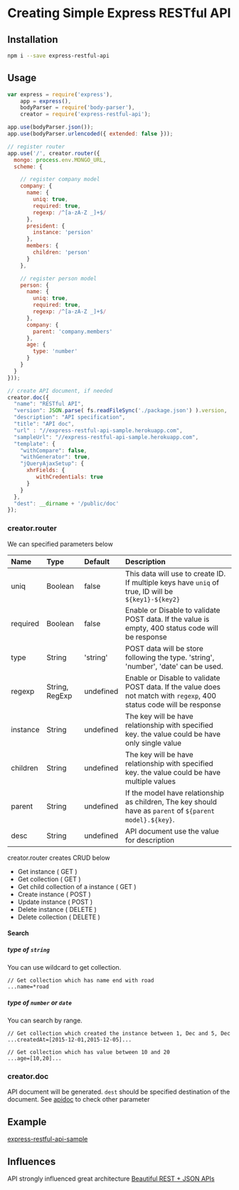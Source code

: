 # Creating Simple Express RESTful API

## Installation

```sh
npm i --save express-restful-api
```

## Usage

```js
var express = require('express'),
    app = express(),
    bodyParser = require('body-parser'),
    creator = require('express-restful-api');

app.use(bodyParser.json());
app.use(bodyParser.urlencoded({ extended: false }));

// register router
app.use('/', creator.router({
  mongo: process.env.MONGO_URL,
  scheme: {

    // register company model
    company: {
      name: {
        uniq: true,
        required: true,
        regexp: /^[a-zA-Z _]+$/
      },
      president: {
        instance: 'persion'
      },
      members: {
        children: 'person'
      }
    },

    // register person model
    person: {
      name: {
        uniq: true,
        required: true,
        regexp: /^[a-zA-Z _]+$/
      },
      company: {
        parent: 'company.members'
      },
      age: {
        type: 'number'
      }
    }
  }
}));

// create API document, if needed
creator.doc({
  "name": "RESTful API",
  "version": JSON.parse( fs.readFileSync('./package.json') ).version,
  "description": "API specification",
  "title": "API doc",
  "url" : "//express-restful-api-sample.herokuapp.com",
  "sampleUrl": "//express-restful-api-sample.herokuapp.com",
  "template": {
    "withCompare": false,
    "withGenerator": true,
    "jQueryAjaxSetup": {
      xhrFields: {
         withCredentials: true
      }
    }
  },
  "dest": __dirname + '/public/doc'
});
```

### creator.router
We can specified parameters below

|Name     |Type          |Default  | Description                                                                                                         |
|:--------|:-------------|:--------|:--------------------------------------------------------------------------------------------------------------------|
|uniq     |Boolean       |false    |This data will use to create ID. If multiple keys have `uniq` of true, ID will be `${key1}-${key2}`                  |
|required |Boolean       |false    |Enable or Disable to validate POST data. If the value is empty, 400 status code will be response                     |
|type     |String        |'string' |POST data will be store following the type. 'string', 'number', 'date' can be used.                                  |
|regexp   |String, RegExp|undefined|Enable or Disable to validate POST data. If the value does not match with `regexp`, 400 status code will be response |
|instance |String        |undefined|The key will be have relationship with specified key. the value could be have only single value                      |
|children |String        |undefined|The key will be have relationship with specified key. the value could be have multiple values                        |
|parent   |String        |undefined|If the model have relationship as children, The key should have as `parent` of `${parent model}.${key}`.             |                                |
|desc     |String        |undefined|API document use the value for description                                                                           |

creator.router creates CRUD below
- Get instance ( GET )
- Get collection ( GET )
- Get child collection of a instance ( GET )
- Create instance ( POST )
- Update instance ( POST )
- Delete instance ( DELETE )
- Delete collection ( DELETE )

#### Search
##### type of `string`
You can use wildcard to get collection.

```
// Get collection which has name end with road
...name=*road
```

##### type of `number` or `date`
You can search by range.

```
// Get collection which created the instance between 1, Dec and 5, Dec
...createdAt=[2015-12-01,2015-12-05]...
```

```
// Get collection which has value between 10 and 20
...age=[10,20]...
```

### creator.doc
API document will be generated. `dest` should be specified destination of the document.
See [apidoc](https://github.com/apidoc/apidoc) to check other parameter

## Example
[express-restful-api-sample](https://github.com/sideroad/express-restful-api-sample)

## Influences
API strongly influenced great architecture [Beautiful REST + JSON APIs](http://www.slideshare.net/stormpath/rest-jsonapis)








